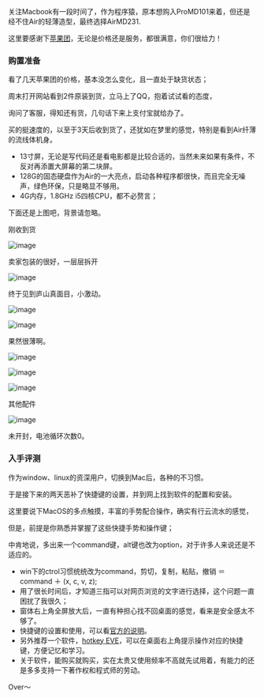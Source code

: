 关注Macbook有一段时间了，作为程序猿，原本想购入ProMD101来着，但还是经不住Air的轻薄造型，最终选择AirMD231.

这里要感谢下[苹果团](http://www.appletuan.com)，无论是价格还是服务，都很满意，你们很给力！

### 购置准备


看了几天苹果团的价格，基本没怎么变化，且一直处于缺货状态；

周末打开网站看到2件原装到货，立马上了QQ，抱着试试看的态度，

询问了客服，得知还有货，几句话下来上支付宝就给办了。

买的挺速度的，以至于3天后收到货了，还犹如在梦里的感觉，特别是看到Air纤薄的流线体机身。

- 13寸屏，无论是写代码还是看电影都是比较合适的，当然未来如果有条件，不反对再添置大屏幕的第二块屏。
- 128G的固态硬盘作为Air的一大亮点，启动各种程序都很快，而且完全无噪声，绿色环保，只是略显不够用。
- 4G内存，1.8GHz i5四核CPU，都不必赘言；

下面还是上图吧，背景请忽略。

刚收到货

![image](http://pics.campl.us/f/1/12947.c5ec0176587ac4def92d4e5becb0da7a.jpg)

卖家包装的很好，一层层拆开

![image](http://pics.campl.us/f/1/12947.164458b8eb30dddbfd899b013c7680e4.jpg)

终于见到庐山真面目，小激动。

![image](http://pics.campl.us/f/1/12947.3d0096b81b54e54d2422f96faa45641b.jpg)

![image](http://pics.campl.us/f/1/12947.cae3859fb2f887a0034a7ff9f6489650.jpg)

果然很薄啊。

![image](http://pics.campl.us/f/1/12947.b1673d6812774ad24a7ee74d08f138f9.jpg)

![image](http://ww3.sinaimg.cn/large/a7480316jw1e38aalmzsvj.jpg)

![image](https://photos-5.dropbox.com/t/0/AADpMGqwTth9sVnEteXMYCB9yQWFSPw9RdILSm0uOFtqtw/12/3704984/png/1024x768/3/1364731200/0/2/IMG_1316%E5%89%AF%E6%9C%AC.png/d52fQhT3uchCQKadHCb315z5I1tYEkTmlYOnTKtfZx4)

其他配件

![image](http://pics.campl.us/f/1/12947.7a87e993412d92f38f6d82a682451b93.jpg)


未开封，电池循环次数0。

### 入手评测

作为window、linux的资深用户，切换到Mac后，各种的不习惯。

于是接下来的两天恶补了快捷键的设置，并到网上找到软件的配置和安装。

这里要说下MacOS的多点触摸，丰富的手势配合操作，确实有行云流水的感觉，

但是，前提是你熟悉并掌握了这些快捷手势和操作键；

中肯地说，多出来一个command键，alt键也改为option，对于许多人来说还是不适应的。

- win下的ctrol习惯统统改为command，剪切，复制，粘贴，撤销 ＝ command ＋ (x, c, v, z);
- 用了很长时间后，才知道三指可以对网页浏览的文字进行选择，这个问题一直困扰了我很久；
- 窗体右上角全屏放大后，一直有种担心找不回桌面的感觉，看来是安全感太不够了。
- 快捷键的设置和使用，可以看[官方的说明](http://support.apple.com/kb/HT1343?viewlocale=zh_CN&locale=zh_cn)。
- 另外推荐一个软件，[hotkey EVE](http://www.hotkey-eve.com/)，可以在桌面右上角提示操作对应的快捷键，方便记忆和学习。
- 关于软件，能购买就购买，实在太贵又使用频率不高就先试用着，有能力的还是多多支持一下著作权和程式师的劳动。


Over～





